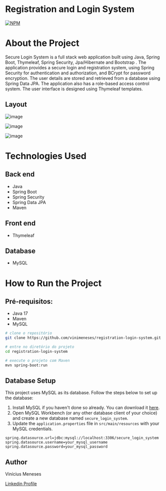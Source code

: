# Registration and Login System
[![NPM](https://img.shields.io/npm/l/react)](https://github.com/vinimeneses/registration-login-system/blob/main/LICENSE)

# About the Project

Secure Login System is a full stack web application built using Java, Spring Boot, Thymeleaf, Spring Security, Jpa/Hibernate and Bootstrap .
The application provides a secure login and registration system, using Spring Security for authentication and authorization, and BCrypt for password encryption.
The user details are stored and retrieved from a database using Spring Data JPA. The application also has a role-based access control system. The user interface is designed using Thymeleaf templates.

## Layout
![image](https://github.com/vinimeneses/registration-login-system/assets/142733323/c62475de-4b32-4596-8f8e-a5177a8208c8)

![image](https://github.com/vinimeneses/registration-login-system/assets/142733323/1838cd4e-a188-440f-9aba-fe56cb06724e)

![image](https://github.com/vinimeneses/registration-login-system/assets/142733323/35f3495a-a6f5-4aff-a327-c1046da5f20b)


# Technologies Used
## Back end
- Java
- Spring Boot
- Spring Security
- Spring Data JPA
- Maven
## Front end
- Thymeleaf
## Database
- MySQL

# How to Run the Project

## Pré-requisitos: 
- Java 17
- Maven 
- MySQL

```bash
# clone o repositório
git clone https://github.com/vinimeneses/registration-login-system.git

# entre no diretório do projeto
cd registration-login-system

# execute o projeto com Maven
mvn spring-boot:run
```

## Database Setup

This project uses MySQL as its database. Follow the steps below to set up the database:

1. Install MySQL if you haven't done so already. You can download it [here](https://dev.mysql.com/downloads/installer/).
2. Open MySQL Workbench (or any other database client of your choice) and create a new database named `secure_login_system`.
3. Update the `application.properties` file in `src/main/resources` with your MySQL credentials.

```properties
spring.datasource.url=jdbc:mysql://localhost:3306/secure_login_system
spring.datasource.username=your_mysql_username
spring.datasource.password=your_mysql_password
```

## Author
Vinícius Meneses

[Linkedin Profile](https://www.linkedin.com/in/vinimeneses/)
